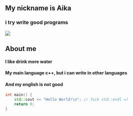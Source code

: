 ## My nickname is Aika
### i try write good programs
![](https://pa1.narvii.com/7061/59f4647185878f9e6b22528c671e80e7c92e20cdr1-500-270_hq.gif)


## About me
#### I like drink more water
#### My main language c++, but i can write in other languages
#### And my english is not good

```cpp
int main() {
    std::cout << "Hello World!\n"; // fuck std::endl =)
    return 0;
}
```
